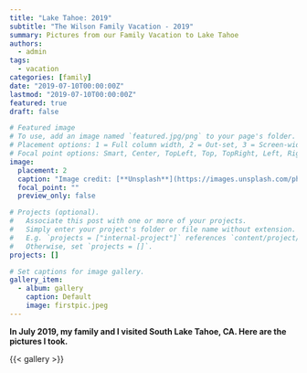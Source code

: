 ```yaml
---
title: "Lake Tahoe: 2019"
subtitle: "The Wilson Family Vacation - 2019"
summary: Pictures from our Family Vacation to Lake Tahoe
authors:
  - admin
tags:
  - vacation
categories: [family]
date: "2019-07-10T00:00:00Z"
lastmod: "2019-07-10T00:00:00Z"
featured: true
draft: false

# Featured image
# To use, add an image named `featured.jpg/png` to your page's folder.
# Placement options: 1 = Full column width, 2 = Out-set, 3 = Screen-width
# Focal point options: Smart, Center, TopLeft, Top, TopRight, Left, Right, BottomLeft, Bottom, BottomRight
image:
  placement: 2
  caption: "Image credit: [**Unsplash**](https://images.unsplash.com/photo-1487253031786-9989fcd7bb73?ixlib=rb-1.2.1&ixid=eyJhcHBfaWQiOjEyMDd9&auto=format&fit=crop&w=800&q=60)"
  focal_point: ""
  preview_only: false

# Projects (optional).
#   Associate this post with one or more of your projects.
#   Simply enter your project's folder or file name without extension.
#   E.g. `projects = ["internal-project"]` references `content/project/deep-learning/index.md`.
#   Otherwise, set `projects = []`.
projects: []

# Set captions for image gallery.
gallery_item:
  - album: gallery
    caption: Default
    image: firstpic.jpeg
---
```


**In July 2019, my family and I visited South Lake Tahoe, CA. Here are the pictures I took.**

{{< gallery >}}
